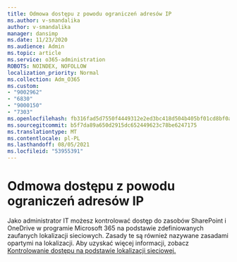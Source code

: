 ```yaml
---
title: Odmowa dostępu z powodu ograniczeń adresów IP
ms.author: v-smandalika
author: v-smandalika
manager: dansimp
ms.date: 11/23/2020
ms.audience: Admin
ms.topic: article
ms.service: o365-administration
ROBOTS: NOINDEX, NOFOLLOW
localization_priority: Normal
ms.collection: Adm_O365
ms.custom:
- "9002962"
- "6830"
- "9000150"
- "7303"
ms.openlocfilehash: fb316fad5d7550f4449312e2ed3bc418d504b405bf01cd8bf0a180bac10379d2
ms.sourcegitcommit: b5f7da89a650d2915dc652449623c78be6247175
ms.translationtype: MT
ms.contentlocale: pl-PL
ms.lasthandoff: 08/05/2021
ms.locfileid: "53955391"
---
```

# <a name="access-denied-due-to-ip-restriction"></a>Odmowa dostępu z powodu ograniczeń adresów IP

Jako administrator IT możesz kontrolować dostęp do zasobów SharePoint i OneDrive w programie Microsoft 365 na podstawie zdefiniowanych zaufanych lokalizacji sieciowych. Zasady te są również nazywane zasadami opartymi na lokalizacji. Aby uzyskać więcej informacji, zobacz [Kontrolowanie dostępu na podstawie lokalizacji sieciowej.](https://docs.microsoft.com/sharepoint/control-access-based-on-network-location)

